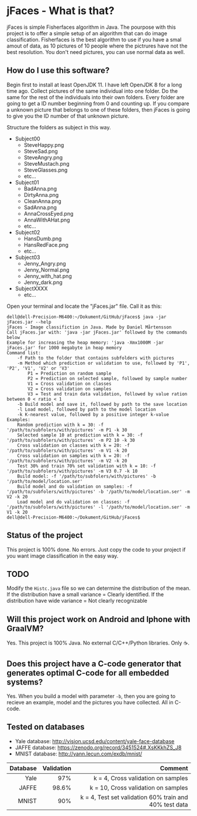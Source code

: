 # jFaces - What is that?

jFaces is simple Fisherfaces algorithm in Java. The pourpose with this project is to offer a simple setup of an algorithm that can do image classification.
Fisherfaces is the best algorithm to use if you have a smal amout of data, as 10 pictures of 10 people where the pictrures have not the best resolution. 
You don't need pictures, you can use normal data as well. 

## How do I use this software?

Begin first to install at least OpenJDK 11. I have left OpenJDK 8 for a long time ago.
Collect pictures of the same individual into one folder. Do the same for the rest of the individuals into their own folders.
Every folder are going to get a ID number beginning from 0 and counting up.
If you compare a unknown picture that belongs to one of these folders, then jFaces is going to give you the ID number of that unknown picture.

Structure the folders as subject in this way. 

- Subject00
  - SteveHappy.png
  - SteveSad.png
  - SteveAngry.png
  - SteveMustach.png
  - SteveGlasses.png
  - etc...
- Subject01
  - BadAnna.png
  - DirtyAnna.png
  - CleanAnna.png
  - SadAnna.png
  - AnnaCrossEyed.png
  - AnnaWithAHat.png
  - etc...
- Subject02
  - HansDumb.png
  - HansRedFace.png
  - etc...
- Subject03
  - Jenny_Angry.png
  - Jenny_Normal.png
  - Jenny_with_hat.png
  - Jenny_dark.png
- SubjectXXXX
  - etc...

Open your terminal and locate the "jFaces.jar" file. Call it as this:

```
dell@dell-Precision-M6400:~/Dokument/GitHub/jFaces$ java -jar jFaces.jar --help
jFaces - Image classifiction in Java. Made by Daniel Mårtensson
Call jFaces.jar with: 'java -jar jFaces.jar' followed by the commands below
Example for increasing the heap memory: 'java -Xmx1000M -jar jFaces.jar' for 1000 megabyte in heap memory
Command list:
	-f Path to the folder that contains subfolders with pictures
	-m Method which prediction or validation to use, followed by 'P1', 'P2', 'V1', 'V2' or 'V3'
		P1 = Prediction on random sample
		P2 = Prediction on selected sample, followed by sample number
		V1 = Cross validation on classes
		V2 = Cross validation on samples
		V3 = Test and train data validation, followed by value ration between 0 < ratio < 1
	-b Build model and save it, followed by path to the save location
	-l Load model, followed by path to the model location
	-k K-nearest value, followed by a positive integer k-value
Examples:
	Random prediction with k = 30: -f '/path/to/subfolers/with/pictures' -m P1 -k 30
	Selected sample 10 at prediction with k = 30: -f '/path/to/subfolers/with/pictures' -m P2 10 -k 30
	Cross validation on classes with k = 20: -f '/path/to/subfolers/with/pictures' -m V1 -k 20
	Cross validation on samples with k = 20: -f '/path/to/subfolers/with/pictures' -m V2 -k 20
	Test 30% and train 70% set validation with k = 10: -f '/path/to/subfolers/with/pictures' -m V3 0.7 -k 10
	Build model: -f '/path/to/subfolers/with/pictures' -b '/path/to/model/location.ser'
	Build model and do validation on samples: -f '/path/to/subfolers/with/pictures' -b '/path/to/model/location.ser' -m V2 -k 20
	Load model and do validation on classes: -f '/path/to/subfolers/with/pictures' -l '/path/to/model/location.ser' -m V1 -k 20
dell@dell-Precision-M6400:~/Dokument/GitHub/jFaces$ 
```

## Status of the project

This project is 100% done. No errors. Just copy the code to your project if you want image classification in the easy way.

## TODO

Modify the `Histc.java` file so we can determine the distribution of the mean. If the distribution have a small variance = Clearly identified. If the distribution have wide variance = Not clearly recognizable 

## Will this project work on Android and Iphone with GraalVM?

Yes. This project is 100% Java. No external C/C++/Python libraries. Only ☕.

## Does this project have a C-code generator that generates optimal C-code for all embedded systems?

Yes. When you build a model with parameter `-b`, then you are going to recieve an example, model and the pictures you have collected. All in C-code. 

## Tested on databases

- Yale database: http://vision.ucsd.edu/content/yale-face-database
- JAFFE database: https://zenodo.org/record/3451524#.XsKKkhZS_J8
- MNIST database: http://yann.lecun.com/exdb/mnist/

| Database     |  Validation | Comment | 
| ------------:|------------:|--------:|
|  Yale        |  97%        | k = 4, Cross validation on samples   |
|  JAFFE       |  98.6%      | k = 10, Cross validation on samples  |
|  MNIST       |  90%        | k = 4, Test set validation  60% train and 40% test data |
